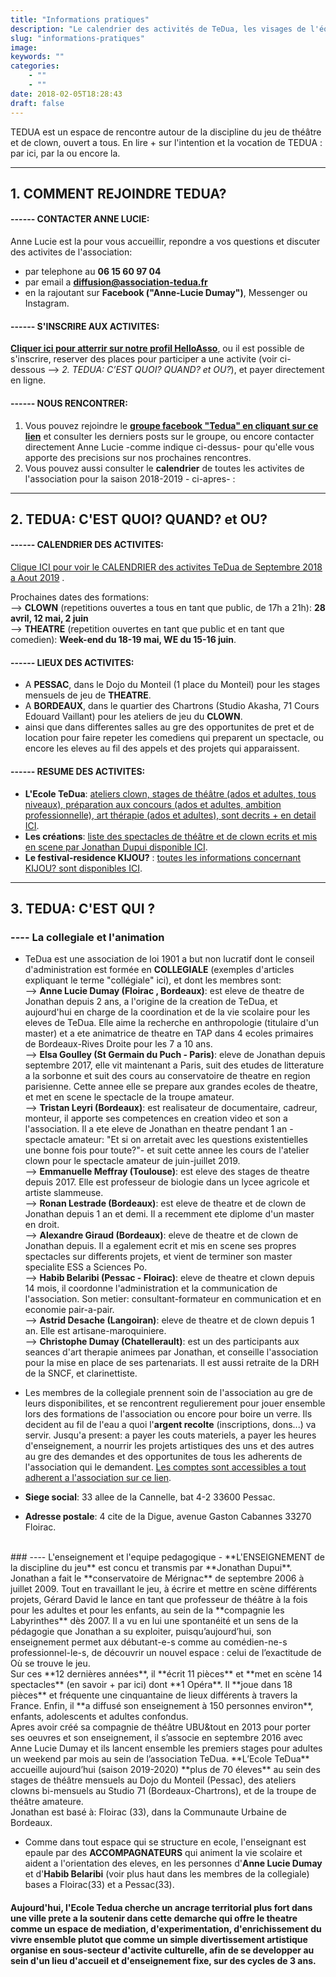 ```yaml
---
title: "Informations pratiques"
description: "Le calendrier des activités de TeDua, les visages de l'équipe motrice, les lieux d'enseignement et de rencontre, les statuts de l'association,... "
slug: "informations-pratiques"
image:
keywords: ""
categories:
    - ""
    - ""
date: 2018-02-05T18:28:43
draft: false
---
```

TEDUA est un espace de rencontre autour de la discipline du jeu de théâtre et de clown, ouvert a tous. En lire + sur l'intention et la vocation de TEDUA : par ici, par la ou encore la.

--- 
## 1. COMMENT REJOINDRE TEDUA?


#### ------ CONTACTER ANNE LUCIE: 
Anne Lucie est la pour vous accueillir, repondre a vos questions et discuter des activites de l'association:<br>
- par telephone au **06 15 60 97 04**   
- par email a **diffusion@association-tedua.fr**   
- en la rajoutant sur **Facebook ("Anne-Lucie Dumay")**, Messenger ou Instagram.<br>

#### ------ S'INSCRIRE AUX ACTIVITES: 
**[Cliquer ici pour atterrir sur notre profil HelloAsso](https://www.helloasso.com/associations/tedua)**, ou il est possible de s'inscrire, reserver des places pour participer a une activite (voir ci-dessous --> *2. TEDUA: C’EST QUOI? QUAND? et OU?*), et payer directement en ligne.


#### ------ NOUS RENCONTRER:
1. Vous pouvez rejoindre le **[groupe facebook "Tedua" en cliquant sur ce lien](https://www.facebook.com/groups/386241745191819/)** et consulter les derniers posts sur le groupe, ou encore contacter directement Anne Lucie -comme indique ci-dessus- pour qu'elle vous apporte des precisions sur nos prochaines rencontres.
2. Vous pouvez aussi consulter le **calendrier** de toutes les activites de l'association pour la saison 2018-2019 - ci-apres- :

--- 
## 2. TEDUA: C'EST QUOI? QUAND? et OU?
#### ------ CALENDRIER DES ACTIVITES:
[Clique ICI pour voir le CALENDRIER des activites TeDua de Septembre 2018 a Aout 2019](https://cloud.cestlebouquet.fr/index.php/apps/calendar/p/TBX7PdQc5PMbDrnA/Tedua-public) .

Prochaines dates des formations:   
--> **CLOWN** (repetitions ouvertes a tous en tant que public, de 17h a 21h): **28 avril,  12 mai, 2 juin**   
--> **THEATRE** (repetition ouvertes en tant que public et en tant que comedien): **Week-end du 18-19 mai, WE du 15-16 juin**.



#### ------ LIEUX DES ACTIVITES: 
- A **PESSAC**, dans le Dojo du Monteil (1 place du Monteil) pour les stages mensuels de jeu de **THEATRE**.<br>
- A **BORDEAUX**, dans le quartier des Chartrons (Studio Akasha, 71 Cours Edouard Vaillant) pour les ateliers de jeu du **CLOWN**.<br>
- ainsi que dans differentes salles au gre des opportunites de pret et de location pour faire repeter les comediens qui preparent un spectacle, ou encore les eleves au fil des appels et des projets qui apparaissent.

#### ------ RESUME DES ACTIVITES:
- **L'Ecole TeDua**: [ateliers clown, stages de théâtre (ados et adultes, tous niveaux), préparation aux concours (ados et adultes, ambition professionnelle), art thérapie (ados et adultes), sont decrits + en detail ICI](http://localhost:1313/accueil/l-ecole-tedua/).<br>
- **Les créations**: [liste des spectacles de théâtre et de clown ecrits et mis en scene par Jonathan Dupui disponible ICI](http://localhost:1313/accueil/les-creations-tedua/).<br>
- **Le festival-residence KIJOU?** : [toutes les informations concernant KIJOU? sont disponibles ICI](http://localhost:1313/accueil/kijou/).

---

## 3. TEDUA: C'EST QUI ?

### ---- La collegiale et l'animation
- TeDua est une association de loi 1901 a but non lucratif dont le conseil d'administration est formée en **COLLEGIALE** (exemples d'articles expliquant le terme "collégiale" ici), et dont les membres sont:<br>
--> **Anne Lucie Dumay (Floirac , Bordeaux)**: est eleve de theatre de Jonathan depuis 2 ans,  a l'origine  de la creation de TeDua, et aujourd'hui en charge de la coordination et de la vie scolaire pour les eleves de TeDua. Elle aime la recherche en anthropologie (titulaire d'un master) et a ete animatrice de theatre en TAP dans 4 ecoles primaires de Bordeaux-Rives Droite pour les 7 a 10 ans. <br>
--> **Elsa Goulley (St Germain du Puch - Paris)**: eleve de Jonathan depuis septembre 2017, elle vit maintenant a Paris, suit des etudes de litterature a la sorbonne et suit des cours au conservatoire de theatre en region parisienne. Cette annee elle se prepare aux grandes ecoles de theatre, et met en scene le spectacle de la troupe amateur.<br>
--> **Tristan Leyri (Bordeaux)**: est realisateur de documentaire, cadreur, monteur,  il apporte ses competences en creation video et son a l'association. Il a ete eleve de Jonathan en theatre pendant 1 an -spectacle amateur: "Et si on arretait avec les questions existentielles une bonne fois pour toute?"- et suit cette annee les cours de l'atelier clown pour le spectacle amateur de juin-juillet 2019.<br>
--> **Emmanuelle Meffray (Toulouse)**: est eleve des stages de theatre depuis 2017. Elle est professeur de biologie dans un lycee agricole et artiste slammeuse. <br>
--> **Ronan Lestrade (Bordeaux)**:  est eleve de theatre et de clown de Jonathan depuis 1 an et demi. Il a recemment ete diplome d'un master en droit.<br>
--> **Alexandre Giraud (Bordeaux)**: eleve de theatre et de clown de Jonathan depuis. Il a egalement ecrit et mis en scene ses propres spectacles sur differents projets, et vient de terminer son master specialite ESS a Sciences Po.<br>
--> **Habib Belaribi (Pessac - Floirac)**: eleve de theatre et clown depuis 14 mois, il coordonne l'administration et la communication de l'association. Son metier: consultant-formateur en communication et en economie pair-a-pair. <br>
--> **Astrid Desache (Langoiran)**: eleve de theatre et de clown depuis 1 an. Elle est artisane-maroquiniere. <br>
--> **Christophe Dumay (Chatellerault)**: est un des participants aux seances d'art therapie animees par Jonathan, et conseille l'association pour la mise en place de ses partenariats. Il est aussi retraite de la DRH de la SNCF, et clarinettiste. <br>


- Les membres de la collegiale prennent soin de l'association au gre de leurs disponibilites, et se rencontrent regulierement pour jouer ensemble lors des formations de l'association ou encore pour boire un verre. Ils decident au fil de l'eau a quoi l'**argent recolte** (inscriptions, dons...) va servir. Jusqu'a present: a payer les couts materiels, a payer les heures d'enseignement, a nourrir les projets artistiques des uns et des autres au gre des demandes et des opportunites de tous les adherents de l'association qui le demandent.
[Les comptes sont accessibles a tout adherent a l'association sur ce lien]().

- **Siege social**: 33 allee de la Cannelle, bat 4-2 33600 Pessac.

- **Adresse postale**: 4 cite de la Digue, avenue Gaston Cabannes 33270 Floirac.

<br>
### ---- L'enseignement et l'equipe pedagogique
- **L'ENSEIGNEMENT de la discipline du jeu** est concu et transmis par **Jonathan Dupui**. <br>     
Jonathan a fait le **conservatoire de Mérignac** de septembre 2006 à juillet 2009. Tout en travaillant le jeu, à écrire et mettre en scène différents projets, Gérard David le lance en tant que professeur de théâtre à la fois pour les adultes et pour les enfants, au sein de la **compagnie les Labyrinthes** dès 2007. Il a vu en lui une spontanéité et un sens de la pédagogie que Jonathan a su exploiter, puisqu’aujourd’hui, son enseignement permet aux débutant-e-s comme au comédien-ne-s professionnel-le-s, de découvrir un nouvel espace : celui de l’exactitude de Où se trouve le jeu. <br> Sur ces **12 dernières années**, il **écrit 11 pièces** et **met en scène 14 spectacles** (en savoir + par ici) dont **1 Opéra**. Il **joue dans 18 pièces** et fréquente une cinquantaine de lieux différents à travers la France. Enfin, il **a diffusé son enseignement à 150 personnes environ**, enfants, adolescents et adultes confondus.<br> Apres avoir créé sa compagnie de théâtre UBU&tout en 2013 pour porter ses oeuvres et son enseignement, il s’associe en septembre 2016 avec Anne Lucie Dumay et ils lancent ensemble les premiers stages pour adultes un weekend par mois au sein de l’association TeDua.
**L’Ecole TeDua** accueille aujourd’hui (saison 2019-2020) **plus de 70 éleves** au sein des stages de théâtre mensuels au Dojo du Monteil (Pessac), des ateliers clowns bi-mensuels au Studio 71 (Bordeaux-Chartrons), et de la troupe de théâtre amateure.<br> Jonathan est basé à: Floirac (33), dans la Communaute Urbaine de Bordeaux.
 
- Comme dans tout espace qui se structure en ecole, l'enseignant est epaule par des **ACCOMPAGNATEURS** qui animent la vie scolaire et aident a l'orientation des eleves, en les personnes d'**Anne Lucie Dumay** et d'**Habib Belaribi** (voir plus haut dans les membres de la collegiale) bases a Floirac(33) et a Pessac(33). <br>
#### **Aujourd'hui, l'Ecole Tedua cherche un ancrage territorial plus fort dans une ville prete a la soutenir dans cette demarche qui offre le theatre comme un espace de mediation, d'experimentation, d'enrichissement du vivre ensemble** plutot que comme un simple  divertissement artistique organise en sous-secteur d'activite culturelle, **afin de se developper au sein d'un lieu d'accueil et d'enseignement fixe, sur des cycles de 3 ans.**


